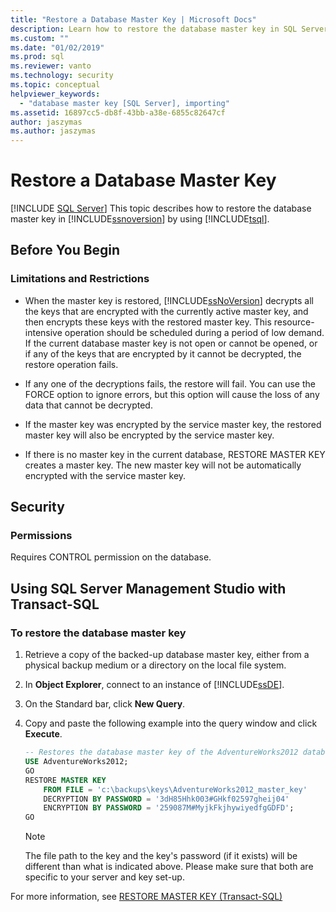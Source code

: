 ```yaml
---
title: "Restore a Database Master Key | Microsoft Docs"
description: Learn how to restore the database master key in SQL Server by using SQL Server Management Studio with Transact-SQL.
ms.custom: ""
ms.date: "01/02/2019"
ms.prod: sql
ms.reviewer: vanto
ms.technology: security
ms.topic: conceptual
helpviewer_keywords: 
  - "database master key [SQL Server], importing"
ms.assetid: 16897cc5-db8f-43bb-a38e-6855c82647cf
author: jaszymas
ms.author: jaszymas
---
```

# Restore a Database Master Key
[!INCLUDE [SQL Server](../../../includes/applies-to-version/sqlserver.md)]
  This topic describes how to restore the database master key in [!INCLUDE[ssnoversion](../../../includes/ssnoversion-md.md)] by using [!INCLUDE[tsql](../../../includes/tsql-md.md)].  
  
## Before You Begin  
  
### Limitations and Restrictions  
  
- When the master key is restored, [!INCLUDE[ssNoVersion](../../../includes/ssnoversion-md.md)] decrypts all the keys that are encrypted with the currently active master key, and then encrypts these keys with the restored master key. This resource-intensive operation should be scheduled during a period of low demand. If the current database master key is not open or cannot be opened, or if any of the keys that are encrypted by it cannot be decrypted, the restore operation fails.  
  
- If any one of the decryptions fails, the restore will fail. You can use the FORCE option to ignore errors, but this option will cause the loss of any data that cannot be decrypted.  
  
- If the master key was encrypted by the service master key, the restored master key will also be encrypted by the service master key.  
  
- If there is no master key in the current database, RESTORE MASTER KEY creates a master key. The new master key will not be automatically encrypted with the service master key.  
  
## Security  
  
### Permissions
Requires CONTROL permission on the database.  
  
## Using SQL Server Management Studio with Transact-SQL  
  
### To restore the database master key  
  
1. Retrieve a copy of the backed-up database master key, either from a physical backup medium or a directory on the local file system.  
  
2. In **Object Explorer**, connect to an instance of [!INCLUDE[ssDE](../../../includes/ssde-md.md)].  
  
3. On the Standard bar, click **New Query**.  
  
4. Copy and paste the following example into the query window and click **Execute**.  

    ```sql
    -- Restores the database master key of the AdventureWorks2012 database.  
    USE AdventureWorks2012;  
    GO  
    RESTORE MASTER KEY   
        FROM FILE = 'c:\backups\keys\AdventureWorks2012_master_key'   
        DECRYPTION BY PASSWORD = '3dH85Hhk003#GHkf02597gheij04'   
        ENCRYPTION BY PASSWORD = '259087M#MyjkFkjhywiyedfgGDFD';  
    GO  
    ```  
  
    > [!NOTE]  
    > The file path to the key and the key's password (if it exists) will be different than what is indicated above. Please make sure that both are specific to your server and key set-up.  
  
 For more information, see [RESTORE MASTER KEY &#40;Transact-SQL&#41;](../../../t-sql/statements/restore-master-key-transact-sql.md)  
